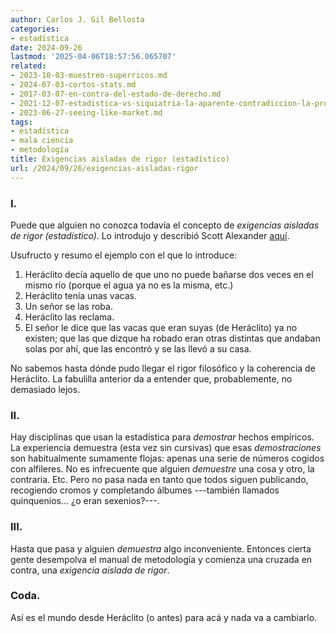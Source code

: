 ```yaml
---
author: Carlos J. Gil Bellosta
categories:
- estadística
date: 2024-09-26
lastmod: '2025-04-06T18:57:56.065707'
related:
- 2023-10-03-muestreo-superricos.md
- 2024-07-03-cortos-stats.md
- 2017-03-07-en-contra-del-estado-de-derecho.md
- 2021-12-07-estadistica-vs-siquiatria-la-aparente-contradiccion-la-profunda-sintesis.md
- 2023-06-27-seeing-like-market.md
tags:
- estadística
- mala ciencia
- metodología
title: Exigencias aisladas de rigor (estadístico)
url: /2024/09/26/exigencias-aisladas-rigor
---
```


### I.

Puede que alguien no conozca todavía el concepto de _exigencias aisladas de rigor (estadístico)_. Lo introdujo y describió Scott Alexander [aquí](https://slatestarcodex.com/2014/08/14/beware-isolated-demands-for-rigor/).

Usufructo y resumo el ejemplo con el que lo introduce:

1. Heráclito decía aquello de que uno no puede bañarse dos veces en el mismo río (porque el agua ya no es la misma, etc.)
2. Heráclito tenía unas vacas.
3. Un señor se las roba.
4. Heráclito las reclama.
5. El señor le dice que las vacas que eran suyas (de Heráclito) ya no existen; que las que dizque ha robado eran otras distintas que andaban solas por ahí, que las encontró y se las llevó a su casa.

No sabemos hasta dónde pudo llegar el rigor filosófico y la coherencia de Heráclito. La fabulilla anterior da a entender que, probablemente, no demasiado lejos.

### II.

Hay disciplinas que usan la estadística para _demostrar_ hechos empíricos. La experiencia demuestra (esta vez sin cursivas) que esas _demostraciones_ son habitualmente sumamente flojas: apenas una serie de números cogidos con alfileres. No es infrecuente que alguien _demuestre_ una cosa y otro, la contraria. Etc. Pero no pasa nada en tanto que todos siguen publicando, recogiendo cromos y completando álbumes ---también llamados quinquenios... ¿o eran sexenios?---.

### III.

Hasta que pasa y alguien _demuestra_ algo inconveniente. Entonces cierta gente desempolva el manual de metodología y comienza una cruzada en contra, una _exigencia aislada de rigor_.

### Coda.

Así es el mundo desde Heráclito (o antes) para acá y nada va a cambiarlo.
